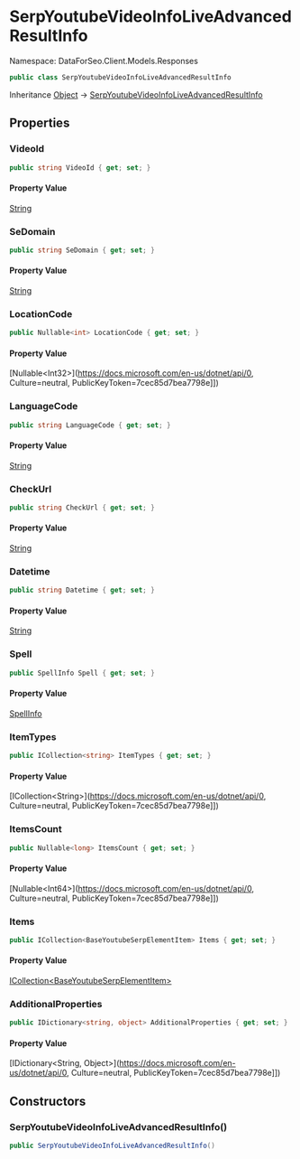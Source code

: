 # SerpYoutubeVideoInfoLiveAdvancedResultInfo

Namespace: DataForSeo.Client.Models.Responses

```csharp
public class SerpYoutubeVideoInfoLiveAdvancedResultInfo
```

Inheritance [Object](https://docs.microsoft.com/en-us/dotnet/api/Object) → [SerpYoutubeVideoInfoLiveAdvancedResultInfo](./SerpYoutubeVideoInfoLiveAdvancedResultInfo.md)

## Properties

### **VideoId**

```csharp
public string VideoId { get; set; }
```

#### Property Value

[String](https://docs.microsoft.com/en-us/dotnet/api/String)<br>

### **SeDomain**

```csharp
public string SeDomain { get; set; }
```

#### Property Value

[String](https://docs.microsoft.com/en-us/dotnet/api/String)<br>

### **LocationCode**

```csharp
public Nullable<int> LocationCode { get; set; }
```

#### Property Value

[Nullable&lt;Int32&gt;](https://docs.microsoft.com/en-us/dotnet/api/0, Culture=neutral, PublicKeyToken=7cec85d7bea7798e]])<br>

### **LanguageCode**

```csharp
public string LanguageCode { get; set; }
```

#### Property Value

[String](https://docs.microsoft.com/en-us/dotnet/api/String)<br>

### **CheckUrl**

```csharp
public string CheckUrl { get; set; }
```

#### Property Value

[String](https://docs.microsoft.com/en-us/dotnet/api/String)<br>

### **Datetime**

```csharp
public string Datetime { get; set; }
```

#### Property Value

[String](https://docs.microsoft.com/en-us/dotnet/api/String)<br>

### **Spell**

```csharp
public SpellInfo Spell { get; set; }
```

#### Property Value

[SpellInfo](./SpellInfo.md)<br>

### **ItemTypes**

```csharp
public ICollection<string> ItemTypes { get; set; }
```

#### Property Value

[ICollection&lt;String&gt;](https://docs.microsoft.com/en-us/dotnet/api/0, Culture=neutral, PublicKeyToken=7cec85d7bea7798e]])<br>

### **ItemsCount**

```csharp
public Nullable<long> ItemsCount { get; set; }
```

#### Property Value

[Nullable&lt;Int64&gt;](https://docs.microsoft.com/en-us/dotnet/api/0, Culture=neutral, PublicKeyToken=7cec85d7bea7798e]])<br>

### **Items**

```csharp
public ICollection<BaseYoutubeSerpElementItem> Items { get; set; }
```

#### Property Value

[ICollection&lt;BaseYoutubeSerpElementItem&gt;](./BaseYoutubeSerpElementItem.md)<br>

### **AdditionalProperties**

```csharp
public IDictionary<string, object> AdditionalProperties { get; set; }
```

#### Property Value

[IDictionary&lt;String, Object&gt;](https://docs.microsoft.com/en-us/dotnet/api/0, Culture=neutral, PublicKeyToken=7cec85d7bea7798e]])<br>

## Constructors

### **SerpYoutubeVideoInfoLiveAdvancedResultInfo()**

```csharp
public SerpYoutubeVideoInfoLiveAdvancedResultInfo()
```
